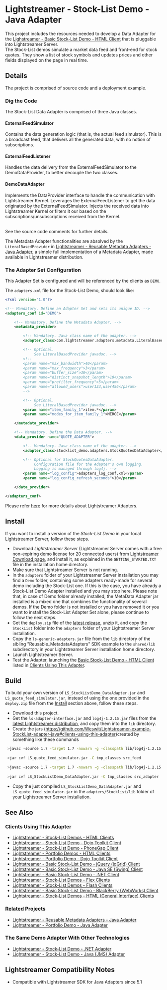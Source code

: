 # Lightstreamer - Stock-List Demo - Java Adapter

<!-- START DESCRIPTION lightstreamer-example-stocklist-adapter-java -->

This project includes the resources needed to develop a Data Adapter for the [Lighstreamer - Basic Stock-List Demo - HTML Client](https://github.com/Weswit/Lightstreamer-example-Stocklist-client-javascript#basic-stock-list-demo---html-client) that is pluggable into Lightstreamer Server.<br>
The Stock-List demos simulate a market data feed and front-end for stock quotes. They show a list of stock symbols and updates prices and other fields displayed on the page in real time.<br>

## Details

The project is comprised of source code and a deployment example. 

### Dig the Code

The Stock-List Data Adapter is comprised of three Java classes.

#### ExternalFeedSimulator

Contains the data generation logic (that is, the actual feed simulator). This is a broadcast feed, that delivers all the generated data, with no notion of subscriptions.

#### ExternalFeedListener

Handles the data delivery from the ExternalFeedSimulator to the DemoDataProvider, to better decouple the two classes.

#### DemoDataAdapter

Implements the DataProvider interface to handle the communication with Lightstreamer Kernel. Leverages the ExternalFeedListener to get the data originated by the ExternalFeedSimulator. Injects the received data into Lightstreamer Kernel or filters it our based on the subscriptions/unsubscriptions received from the Kernel.<br>
<br>

See the source code comments for further details.

The Metadata Adapter functionalities are absolved by the `LiteralBasedProvider` in [Lightstreamer - Reusable Metadata Adapters - Java Adapter](https://github.com/Weswit/Lightstreamer-example-ReusableMetadata-adapter-java), a simple full implementation of a Metadata Adapter, made available in Lightstreamer distribution. 

<!-- END DESCRIPTION lightstreamer-example-stocklist-adapter-java -->

### The Adapter Set Configuration

This Adapter Set is configured and will be referenced by the clients as `DEMO`. 

The `adapters.xml` file for the Stock-List Demo, should look like:

```xml
<?xml version="1.0"?>

<!-- Mandatory. Define an Adapter Set and sets its unique ID. -->
<adapters_conf id="DEMO">

    <!-- Mandatory. Define the Metadata Adapter. -->
    <metadata_provider>

        <!-- Mandatory. Java class name of the adapter. -->
        <adapter_class>com.lightstreamer.adapters.metadata.LiteralBasedProvider</adapter_class>

        <!-- Optional.
             See LiteralBasedProvider javadoc. -->
        <!--
        <param name="max_bandwidth">40</param>
        <param name="max_frequency">3</param>
        <param name="buffer_size">30</param>
        <param name="distinct_snapshot_length">10</param>
        <param name="prefilter_frequency">5</param>
        <param name="allowed_users">user123,user456</param>
        -->

        <!-- Optional.
             See LiteralBasedProvider javadoc. -->
        <param name="item_family_1">item.*</param>
        <param name="modes_for_item_family_1">MERGE</param>

    </metadata_provider>

    <!-- Mandatory. Define the Data Adapter. -->
    <data_provider name="QUOTE_ADAPTER">

        <!-- Mandatory. Java class name of the adapter. -->
        <adapter_class>stocklist_demo.adapters.StockQuotesDataAdapter</adapter_class>

        <!-- Optional for StockQuotesDataAdapter.
             Configuration file for the Adapter's own logging.
             Logging is managed through log4j. -->
        <param name="log_config">adapters_log_conf.xml</param>
        <param name="log_config_refresh_seconds">10</param>

    </data_provider>

</adapters_conf>
```

Please refer [here](http://www.lightstreamer.com/latest/Lightstreamer_Allegro-Presto-Vivace_5_1_Colosseo/Lightstreamer/DOCS-SDKs/General%20Concepts.pdf) for more details about Lightstreamer Adapters.<br>

## Install

If you want to install a version of the *Stock-List Demo* in your local Lightstreamer Server, follow these steps.

* Download *Lightstreamer Server* (Lightstreamer Server comes with a free non-expiring demo license for 20 connected users) from [Lightstreamer Download page](http://www.lightstreamer.com/download.htm), and install it, as explained in the `GETTING_STARTED.TXT` file in the installation home directory.
* Make sure that Lightstreamer Server is not running.
* In the `adapters` folder of your Lightstreamer Server installation you may find a `Demo` folder, containing some adapters ready-made for several demo including the Stock-List one. If this is the case, you have already a Stock-List Demo Adapter installed and you may stop here. Please note that, in case of Demo folder already installed, the MetaData Adapter jar installed is a mixed one that combines the functionality of several demos. If the Demo folder is not installed or you have removed it or you want to install the Stock-List Adapter Set alone, please continue to follow the next steps.
* Get the `deploy.zip` file of the [latest release](https://github.com/Weswit/Lightstreamer-example-StockList-adapter-java/releases), unzip it, and copy the `StockList` folder into the `adapters` folder of your Lightstreamer Server installation.
* Copy the `ls-generic-adapters.jar` file from the `lib` directory of the sibling "Reusable_MetadataAdapters" SDK example to the `shared/lib` subdirectory in your Lightstreamer Server installation home directory.
* Launch Lightstreamer Server.
* Test the Adapter, launching the [Basic Stock-List Demo - HTML Client](https://github.com/Weswit/Lightstreamer-example-Stocklist-client-javascript#basic-stock-list-demo---html-client) listed in [Clients Using This Adapter](https://github.com/Weswit/Lightstreamer-example-StockList-adapter-java#clients-using-this-adapter).

## Build

To build your own version of `LS_StockListDemo_DataAdapter.jar` and `LS_quote_feed_simulator.jar`, instead of using the one provided in the `deploy.zip` file from the [Install](https://github.com/Weswit/Lightstreamer-example-Stocklist-adapter-java#install) section above, follow these steps.
* Download this project.
* Get the `ls-adapter-interface.jar` and `log4j-1.2.15.jar` files from the [latest Lightstreamer distribution](http://www.lightstreamer.com/download), and copy them into the `lib` directory.
* Create the jars (https://github.com/Weswit/Lightstreamer-example-StockList-adapter-java#clients-using-this-adapter)created by something like these commands
```sh
 >javac -source 1.7 -target 1.7 -nowarn -g -classpath lib/log4j-1.2.15.jar -sourcepath src/src_feed -d tmp_classes src/src_feed/portfolio_demo/feed_simulator/ExternalFeedSimulator.java
 
 >jar cvf LS_quote_feed_simulator.jar -C tmp_classes src_feed
 
 >javac -source 1.7 -target 1.7 -nowarn -g -classpath lib/log4j-1.2.15.jar;lib/ls-adapter-interface.jar;LS_quote_feed_simulator.jar -sourcepath src/src_adapter -d tmp_classes src/src_adapter/stocklist_demo/adapters/StockQuotesDataAdapter.java
 
 >jar cvf LS_StockListDemo_DataAdapter.jar -C tmp_classes src_adapter
```
* Copy the just compiled `LS_StockListDemo_DataAdapter.jar` and `LS_quote_feed_simulator.jar` in the `adapters/Stocklist/lib` folder of your Lightstreamer Server installation.

## See Also

### Clients Using This Adapter

<!-- START RELATED_ENTRIES -->

* [Lightstreamer - Stock-List Demos - HTML Clients](https://github.com/Weswit/Lightstreamer-example-Stocklist-client-javascript)
* [Lightstreamer - Stock-List Demo - Dojo Toolkit Client](https://github.com/Weswit/Lightstreamer-example-StockList-client-dojo)
* [Lightstreamer - Stock-List Demo - PhoneGap Client](https://github.com/Weswit/Lightstreamer-example-StockList-client-phonegap)
* [Lightstreamer - Portfolio Demos - HTML Clients](https://github.com/Weswit/Lightstreamer-example-Portfolio-client-javascript)
* [Lightstreamer - Portfolio Demo - Dojo Toolkit Client](https://github.com/Weswit/Lightstreamer-example-Portfolio-client-dojo)
* [Lightstreamer - Basic Stock-List Demo - jQuery (jqGrid) Client](https://github.com/Weswit/Lightstreamer-example-StockList-client-jquery)
* [Lightstreamer - Basic Stock-List Demo - Java SE (Swing) Client](https://github.com/Weswit/Lightstreamer-example-StockList-client-java)
* [Lightstreamer - Basic Stock-List Demo - .NET Client](https://github.com/Weswit/Lightstreamer-example-StockList-client-dotnet)
* [Lightstreamer - Stock-List Demos - Flex Clients](https://github.com/Weswit/Lightstreamer-example-StockList-client-flex)
* [Lightstreamer - Stock-List Demos - Flash Clients](https://github.com/Weswit/Lightstreamer-example-StockList-client-flash)
* [Lightstreamer - Basic Stock-List Demo - BlackBerry (WebWorks) Client](https://github.com/Weswit/Lightstreamer-example-StockList-client-blackberry10-html)
* [Lightstreamer - Stock-List Demos - HTML (General Interface) Clients](https://github.com/Weswit/Lightstreamer-example-StockList-client-gi)

<!-- END RELATED_ENTRIES -->
### Related Projects

* [Lightstreamer - Reusable Metadata Adapters - Java Adapter](https://github.com/Weswit/Lightstreamer-example-ReusableMetadata-adapter-java)
* [Lightstreamer - Portfolio Demo - Java Adapter](https://github.com/Weswit/Lightstreamer-example-Portfolio-adapter-java)

### The Same Demo Adapter With Other Technologies

* [Lightstreamer - Stock-List Demo - .NET Adapter](https://github.com/Weswit/Lightstreamer-example-StockList-adapter-dotnet)
* [Lightstreamer - Stock-List Demo - Java (JMS) Adapter](https://github.com/Weswit/Lightstreamer-example-StockList-adapter-JMS)

## Lightstreamer Compatibility Notes

* Compatible with Lightstreamer SDK for Java Adapters since 5.1
